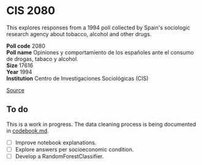 # CIS 2080
This explores responses from a 1994 poll collected by Spain's sociologic research agency about tobacco, alcohol and other drugs.

**Poll code** 2080  
**Poll name**  Opiniones y comportamiento de los españoles ante el consumo de drogas, tabaco y alcohol.  
**Size** 17616  
**Year** 1994  
**Institution** Centro de Investigaciones Sociológicas (CIS)

[Source](https://www.cis.es/cis/opencm/ES/1_encuestas/estudios/ver.jsp?estudio=14306&amp;cuestionario=17167&amp;muestra=23793)

## To do
This is a work in progress. The data cleaning process is being documented in [codebook.md](https://github.com/jueves/CIS2080/blob/main/codebook.md).

- [ ] Improve notebook explanations.
- [ ] Explore answers per socioeconomic condition.
- [ ] Develop a RandomForestClassifier.